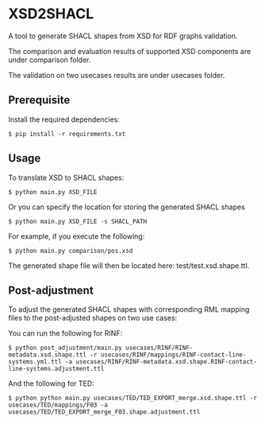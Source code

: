 # XSD2SHACL

A tool to generate SHACL shapes from XSD for RDF graphs validation.

The comparison and evaluation results of supported XSD components are under comparison folder.

The validation on two usecases results are under usecases folder. 

## Prerequisite

Install the required dependencies:

```
$ pip install -r requirements.txt
```

## Usage

To translate XSD to SHACL shapes:

```
$ python main.py XSD_FILE
```

Or you can specify the location for storing the generated SHACL shapes

```
$ python main.py XSD_FILE -s SHACL_PATH
```

For example, if you execute the following:

```
$ python main.py comparison/pos.xsd
```

The generated shape file will then be located here: test/test.xsd.shape.ttl. 


## Post-adjustment

To adjust the generated SHACL shapes with corresponding RML mapping files to the post-adjusted shapes on two use cases:

You can run the following for RINF:

```
$ python post_adjustment/main.py usecases/RINF/RINF-metadata.xsd.shape.ttl -r usecases/RINF/mappings/RINF-contact-line-systems.yml.ttl -a usecases/RINF/RINF-metadata.xsd.shape.RINF-contact-line-systems.adjustment.ttl
```

And the following for TED:

```
$ python python main.py usecases/TED/TED_EXPORT_merge.xsd.shape.ttl -r usecases/TED/mappings/F03 -a usecases/TED/TED_EXPORT_merge_F03.shape.adjustment.ttl
```


